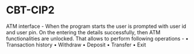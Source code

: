 # CBT-CIP2
ATM interface - When the program starts the user is prompted with user id and user pin. On the entering the details successfully, then ATM functionalities are unlocked. That allows to perform following operations -   • Transaction history  • Withdraw  • Deposit  • Transfer  • Exit
